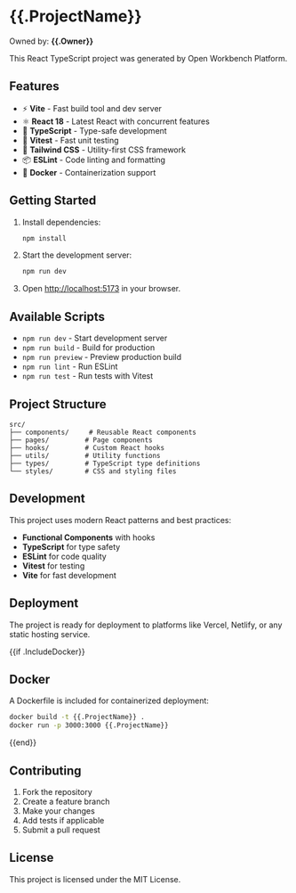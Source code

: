 # {{.ProjectName}}

Owned by: **{{.Owner}}**

This React TypeScript project was generated by Open Workbench Platform.

## Features

- ⚡️ **Vite** - Fast build tool and dev server
- ⚛️ **React 18** - Latest React with concurrent features
- 🔷 **TypeScript** - Type-safe development
- 🧪 **Vitest** - Fast unit testing
- 🎨 **Tailwind CSS** - Utility-first CSS framework
- 📦 **ESLint** - Code linting and formatting
- 🐳 **Docker** - Containerization support

## Getting Started

1. Install dependencies:

   ```bash
   npm install
   ```

2. Start the development server:

   ```bash
   npm run dev
   ```

3. Open [http://localhost:5173](http://localhost:5173) in your browser.

## Available Scripts

- `npm run dev` - Start development server
- `npm run build` - Build for production
- `npm run preview` - Preview production build
- `npm run lint` - Run ESLint
- `npm run test` - Run tests with Vitest

## Project Structure

```
src/
├── components/     # Reusable React components
├── pages/         # Page components
├── hooks/         # Custom React hooks
├── utils/         # Utility functions
├── types/         # TypeScript type definitions
└── styles/        # CSS and styling files
```

## Development

This project uses modern React patterns and best practices:

- **Functional Components** with hooks
- **TypeScript** for type safety
- **ESLint** for code quality
- **Vitest** for testing
- **Vite** for fast development

## Deployment

The project is ready for deployment to platforms like Vercel, Netlify, or any static hosting service.

{{if .IncludeDocker}}

## Docker

A Dockerfile is included for containerized deployment:

```bash
docker build -t {{.ProjectName}} .
docker run -p 3000:3000 {{.ProjectName}}
```

{{end}}

## Contributing

1. Fork the repository
2. Create a feature branch
3. Make your changes
4. Add tests if applicable
5. Submit a pull request

## License

This project is licensed under the MIT License.
